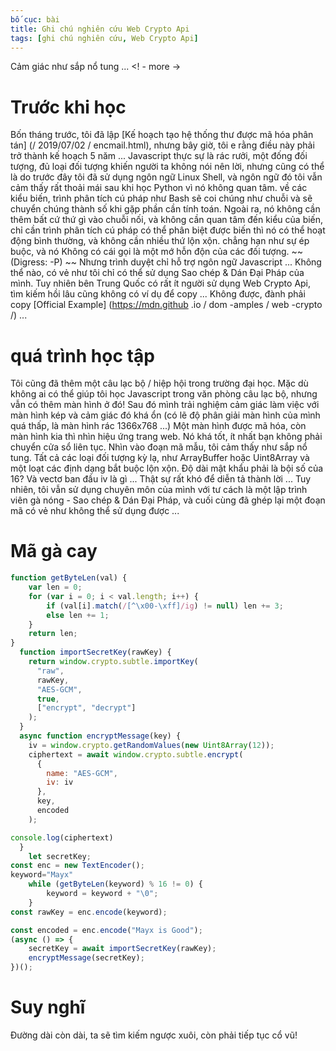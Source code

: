 ```yaml
---
bố cục: bài
title: Ghi chú nghiên cứu Web Crypto Api
tags: [ghi chú nghiên cứu, Web Crypto Api]
---
```

Cảm giác như sắp nổ tung ... <! - more ->

# Trước khi học
Bốn tháng trước, tôi đã lập [Kế hoạch tạo hệ thống thư được mã hóa phân tán] (/ 2019/07/02 / encmail.html), nhưng bây giờ, tôi e rằng điều này phải trở thành kế hoạch 5 năm ...
Javascript thực sự là rác rưởi, một đống đối tượng, đủ loại đối tượng khiến người ta không nói nên lời, nhưng cũng có thể là do trước đây tôi đã sử dụng ngôn ngữ Linux Shell, và ngôn ngữ đó tôi vẫn cảm thấy rất thoải mái sau khi học Python vì nó không quan tâm. về các kiểu biến, trình phân tích cú pháp như Bash sẽ coi chúng như chuỗi và sẽ chuyển chúng thành số khi gặp phần cần tính toán. Ngoài ra, nó không cần thêm bất cứ thứ gì vào chuỗi nối, và không cần quan tâm đến kiểu của biến, chỉ cần trình phân tích cú pháp có thể phân biệt được biến thì nó có thể hoạt động bình thường, và không cần nhiều thứ lộn xộn. chẳng hạn như sự ép buộc, và nó Không có cái gọi là một mớ hỗn độn của các đối tượng. ~~ (Digress: -P) ~~
Nhưng trình duyệt chỉ hỗ trợ ngôn ngữ Javascript ... Không thể nào, có vẻ như tôi chỉ có thể sử dụng Sao chép & Dán Đại Pháp của mình. Tuy nhiên bên Trung Quốc có rất ít người sử dụng Web Crypto Api, tìm kiếm hồi lâu cũng không có ví dụ để copy ... Không được, đành phải copy [Official Example] (https://mdn.github .io / dom -amples / web -crypto /) ...

# quá trình học tập
Tôi cũng đã thêm một câu lạc bộ / hiệp hội trong trường đại học. Mặc dù không ai có thể giúp tôi học Javascript trong văn phòng câu lạc bộ, nhưng vẫn có thêm màn hình ở đó! Sau đó mình trải nghiệm cảm giác làm việc với màn hình kép và cảm giác đó khá ổn (có lẽ độ phân giải màn hình của mình quá thấp, là màn hình rác 1366x768 ...) Một màn hình được mã hóa, còn màn hình kia thì nhìn hiệu ứng trang web. Nó khá tốt, ít nhất bạn không phải chuyển cửa sổ liên tục.
Nhìn vào đoạn mã mẫu, tôi cảm thấy như sắp nổ tung. Tất cả các loại đối tượng kỳ lạ, như ArrayBuffer hoặc Uint8Array và một loạt các định dạng bắt buộc lộn xộn. Độ dài mật khẩu phải là bội số của 16? Và vectơ ban đầu iv là gì ... Thật sự rất khó để diễn tả thành lời ...
Tuy nhiên, tôi vẫn sử dụng chuyên môn của mình với tư cách là một lập trình viên gà nóng - Sao chép & Dán Đại Pháp, và cuối cùng đã ghép lại một đoạn mã có vẻ như không thể sử dụng được ...

# Mã gà cay
```js
function getByteLen(val) {
    var len = 0;
    for (var i = 0; i < val.length; i++) {
        if (val[i].match(/[^\x00-\xff]/ig) != null) len += 3;
        else len += 1;
    }
    return len;
}
  function importSecretKey(rawKey) {
    return window.crypto.subtle.importKey(
      "raw",
      rawKey,
      "AES-GCM",
      true,
      ["encrypt", "decrypt"]
    );
  }
  async function encryptMessage(key) {
	iv = window.crypto.getRandomValues(new Uint8Array(12));
    ciphertext = await window.crypto.subtle.encrypt(
      {
        name: "AES-GCM",
        iv: iv
      },
      key,
      encoded
    );

console.log(ciphertext)
  }
    let secretKey;
const enc = new TextEncoder();
keyword="Mayx"
    while (getByteLen(keyword) % 16 != 0) {
        keyword = keyword + "\0";
    }
const rawKey = enc.encode(keyword);

const encoded = enc.encode("Mayx is Good");
(async () => {
    secretKey = await importSecretKey(rawKey);
	encryptMessage(secretKey);
})();

```

# Suy nghĩ
Đường dài còn dài, ta sẽ tìm kiếm ngược xuôi, còn phải tiếp tục cổ vũ!
